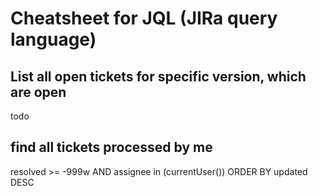 # Cheatsheet for JQL (JIRa query language)

## List all open tickets for specific version, which are open
todo

## find all tickets processed by me
resolved >= -999w AND assignee in (currentUser()) ORDER BY updated DESC
